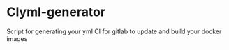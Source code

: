 # CIyml-generator
Script for generating your yml CI for gitlab to update and build your docker images
